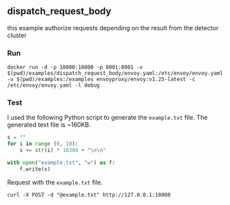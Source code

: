 ## dispatch_request_body

this example authorize requests depending on the result from the detector cluster

### Run

```shell
docker run -d -p 18000:18000 -p 8001:8001 -v $(pwd)/examples/dispatch_request_body/envoy.yaml:/etc/envoy/envoy.yaml -v $(pwd)/examples:/examples envoyproxy/envoy:v1.25-latest -c /etc/envoy/envoy.yaml -l debug
```

### Test

I used the following Python script to generate the `example.txt` file. The generated text file is ~160KB.

```python
s = ""
for i in range (0, 10):
    s += str(i) * 16384 + "\n\n"

with open("example.txt", "w") as f:
    f.write(s)
```

Request with the `example.txt` file.

```shell
curl -X POST -d "@example.txt" http://127.0.0.1:18000
```

